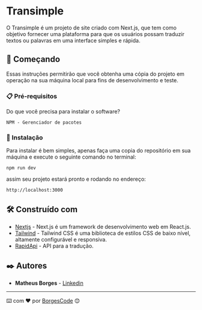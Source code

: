 # Transimple

O Transimple é um projeto de site criado com Next.js, que tem como objetivo fornecer uma plataforma para que os usuários possam traduzir textos ou palavras em uma interface simples e rápida.

## 🚀 Começando

Essas instruções permitirão que você obtenha uma cópia do projeto em operação na sua máquina local para fins de desenvolvimento e teste.

### 📋 Pré-requisitos

Do que você precisa para instalar o software?

```
NPM - Gerenciador de pacotes
```

### 🔧 Instalação

Para instalar é bem simples, apenas faça uma copia do repositório em sua máquina e execute o seguinte comando no terminal: 

```
npm run dev
```

assim seu projeto estará pronto e rodando no endereço:

```
http://localhost:3000
```

## 🛠️ Construído com


* [Nextjs](https://nextjs.org/) - Next.js é um framework de desenvolvimento web em React.js.
* [Tailwind](https://tailwindcss.com/) - Tailwind CSS é uma biblioteca de estilos CSS de baixo nível, altamente configurável e responsiva. 
* [RapidApi](https://rapidapi.com/googlecloud/api/google-translate1/) - API para a tradução.


## ✒️ Autores

* **Matheus Borges** - [Linkedin](https://www.linkedin.com/in/matheus-borges-4a7469239/)

---
⌨️ com ❤️ por [BorgesCode](https://github.com/Borgeta-code) 😊
